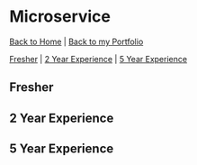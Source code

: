 # Microservice

[Back to Home](/interview-questions) | [Back to my Portfolio](https://nirmalakumarsahu.in/)

[Fresher](#fresher) | [2 Year Experience](#2-year-experience) | [5 Year Experience](#5-year-experience)

## Fresher

## 2 Year Experience

## 5 Year Experience
